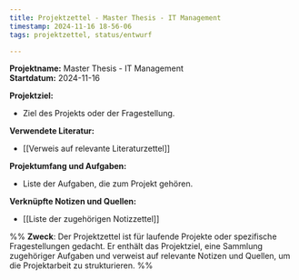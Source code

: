 ```yaml
---
title: Projektzettel - Master Thesis - IT Management
timestamp: 2024-11-16 18-56-06
tags: projektzettel, status/entwurf

---
```


**Projektname:** Master Thesis - IT Management  
**Startdatum:** 2024-11-16  

**Projektziel:**  
- Ziel des Projekts oder der Fragestellung.

**Verwendete Literatur:**  
- [[Verweis auf relevante Literaturzettel]]

**Projektumfang und Aufgaben:**  
- Liste der Aufgaben, die zum Projekt gehören.

**Verknüpfte Notizen und Quellen:**  
- [[Liste der zugehörigen Notizzettel]]

%%
**Zweck**: Der Projektzettel ist für laufende Projekte oder spezifische Fragestellungen gedacht. Er enthält das Projektziel, eine Sammlung zugehöriger Aufgaben und verweist auf relevante Notizen und Quellen, um die Projektarbeit zu strukturieren.
%%
